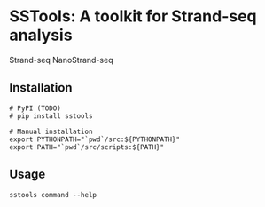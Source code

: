 # SSTools: A toolkit for Strand-seq analysis

Strand-seq
NanoStrand-seq

## Installation

    # PyPI (TODO)
    # pip install sstools

    # Manual installation
    export PYTHONPATH="`pwd`/src:${PYTHONPATH}"
    export PATH="`pwd`/src/scripts:${PATH}"

## Usage
    
    sstools command --help
